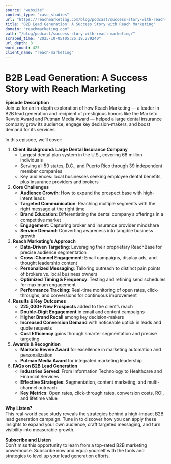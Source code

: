 ```yaml
---
source: "website"
content_type: "case_studies"
url: "https://reachmarketing.com/blog/podcast/success-story-with-reach-marketing/"
title: "B2B Lead Generation: A Success Story with Reach Marketing"
domain: "reachmarketing.com"
path: "/blog/podcast/success-story-with-reach-marketing/"
scraped_time: "2025-10-05T05:26:19.279240"
url_depth: 3
word_count: 425
client_name: "reach-marketing"
---
```


# B2B Lead Generation: A Success Story with Reach Marketing

**Episode Description**  
Join us for an in-depth exploration of how Reach Marketing — a leader in B2B lead generation and recipient of prestigious honors like the Marketo Revvie Award and Putman Media Award — helped a large dental insurance company grow its audience, engage key decision-makers, and boost demand for its services.

In this episode, we’ll cover:

1.  **Client Background: Large Dental Insurance Company**  
    *   Largest dental plan system in the U.S., covering 68 million individuals  
    *   Serving all 50 states, D.C., and Puerto Rico through 39 independent member companies  
    *   Key audiences: local businesses seeking employee dental benefits, plus insurance providers and brokers  
2.  **Core Challenges**  
    *   **Audience Growth**: How to expand the prospect base with high-intent leads  
    *   **Targeted Communication**: Reaching multiple segments with the right message at the right time  
    *   **Brand Education**: Differentiating the dental company’s offerings in a competitive market  
    *   **Engagement**: Capturing broker and insurance provider mindshare  
    *   **Service Demand**: Converting awareness into tangible business growth  
3.  **Reach Marketing’s Approach**  
    *   **Data-Driven Targeting**: Leveraging their proprietary ReachBase for precise audience segmentation  
    *   **Cross-Channel Engagement**: Email campaigns, display ads, and thought leadership content  
    *   **Personalized Messaging**: Tailoring outreach to distinct pain points of brokers vs. local business owners  
    *   **Optimized Timing & Frequency**: Testing and refining send schedules for maximum engagement  
    *   **Performance Tracking**: Real-time monitoring of open rates, click-throughs, and conversions for continuous improvement  
4.  **Results & Key Outcomes**  
    *   **225,000+ New Prospects** added to the client’s reach  
    *   **Double-Digit Engagement** in email and content campaigns  
    *   **Higher Brand Recall** among key decision-makers  
    *   **Increased Conversion Demand** with noticeable uptick in leads and quote requests  
    *   **Cost Efficiency** gains through smarter segmentation and precise targeting  
5.  **Awards & Recognition**  
    *   **Marketo Revvie Award** for excellence in marketing automation and personalization  
    *   **Putman Media Award** for integrated marketing leadership  
6.  **FAQs on B2B Lead Generation**  
    *   **Industries Served**: From Information Technology to Healthcare and Financial Services  
    *   **Effective Strategies**: Segmentation, content marketing, and multi-channel outreach  
    *   **Key Metrics**: Open rates, click-through rates, conversion costs, ROI, and lifetime value  

**Why Listen?**  
This real-world case study reveals the strategies behind a high-impact B2B lead generation campaign. Tune in to discover how you can apply these insights to expand your own audience, craft targeted messaging, and turn visibility into measurable growth.

**Subscribe and Listen**  
Don’t miss this opportunity to learn from a top-rated B2B marketing powerhouse. Subscribe now and equip yourself with the tools and strategies to level up your lead generation efforts.
